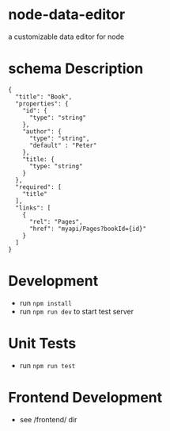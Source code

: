 # node-data-editor
a customizable data editor for node

# schema Description

```
{
  "title": "Book",
  "properties": {
    "id": {
      "type": "string"
    },
    "author": {
      "type": "string",
      "default" : "Peter"
    },
    "title: {
      "type: "string"
    }
  },
  "required": [
    "title"
  ],
  "links": [
    {
      "rel": "Pages",
      "href": "myapi/Pages?bookId={id}"
    }
  ]
}
```

# Development
* run `npm install`
* run `npm run dev` to start test server

# Unit Tests
* run `npm run test`

# Frontend Development
* see /frontend/ dir